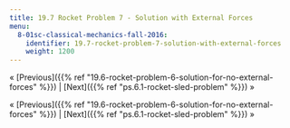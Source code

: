 ```yaml
---
title: 19.7 Rocket Problem 7 - Solution with External Forces
menu:
  8-01sc-classical-mechanics-fall-2016:
    identifier: 19.7-rocket-problem-7-solution-with-external-forces
    weight: 1200
---
```

« [Previous]({{% ref "19.6-rocket-problem-6-solution-for-no-external-forces" %}}) | [Next]({{% ref "ps.6.1-rocket-sled-problem" %}}) »

« [Previous]({{% ref "19.6-rocket-problem-6-solution-for-no-external-forces" %}}) | [Next]({{% ref "ps.6.1-rocket-sled-problem" %}}) »